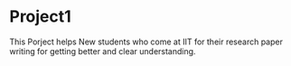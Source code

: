 # Project1
This Porject helps New students who come at IIT for their research paper writing for getting better and clear understanding.
